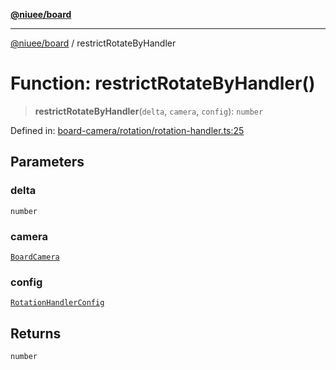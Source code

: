 [**@niuee/board**](../README.md)

***

[@niuee/board](../globals.md) / restrictRotateByHandler

# Function: restrictRotateByHandler()

> **restrictRotateByHandler**(`delta`, `camera`, `config`): `number`

Defined in: [board-camera/rotation/rotation-handler.ts:25](https://github.com/niuee/board/blob/a0a1179721d4f4b943b6a9bc156753ac9737e502/src/board-camera/rotation/rotation-handler.ts#L25)

## Parameters

### delta

`number`

### camera

[`BoardCamera`](../interfaces/BoardCamera.md)

### config

[`RotationHandlerConfig`](../type-aliases/RotationHandlerConfig.md)

## Returns

`number`
